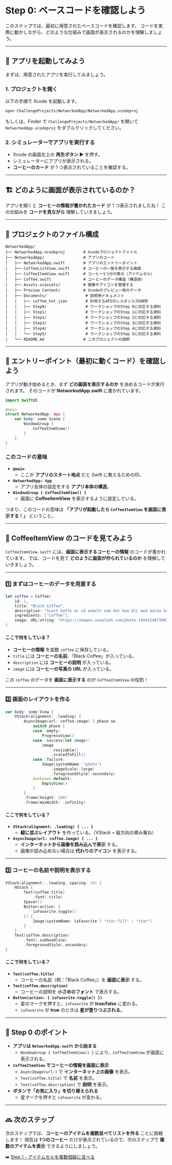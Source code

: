 # Step 0: ベースコードを確認しよう

このステップでは、最初に用意されたベースコードを確認します。
コードを実際に動かしながら、どのような仕組みで画面が表示されるのかを理解しましょう。

---

## 📱 アプリを起動してみよう

まずは、用意されたアプリを実行してみましょう。

### 1. プロジェクトを開く
以下の手順で Xcode を起動します。

```sh
open ChallengeProjects/NetworkedApp/NetworkedApp.xcodeproj
```

もしくは、Finder で `ChallengeProjects/NetworkedApp/` を開いて
`NetworkedApp.xcodeproj` をダブルクリックしてください。

### 2. シミュレーターでアプリを実行する
- Xcode の画面左上の **再生ボタン ▶️** を押す。
- シミュレーターにアプリが表示される。
- **コーヒーのカード** が 1 つ表示されていることを確認する。

---

## 🏗 どのように画面が表示されているのか？

アプリを開くと **コーヒーの情報が書かれたカード** が 1 つ表示されましたね！
この仕組みを **コードを見ながら** 理解していきましょう。

---

## 📁 プロジェクトのファイル構成

```
NetworkedApp/
├── NetworkedApp.xcodeproj        # Xcodeプロジェクトファイル
├── NetworkedApp/                 # アプリのコード
│   ├── NetworkedApp.swift        # アプリのエントリーポイント
│   ├── CoffeeListView.swift      # コーヒーの一覧を表示する画面
│   ├── CoffeeItemView.swift      # コーヒー1つ分の表示（アイテムセル）
│   ├── Coffee.swift              # コーヒーのデータ構造（構造体）
│   ├── Assets.xcassets/          # 画像やアイコンを管理する
│   ├── Preview Content/          # Xcodeのプレビュー用のデータ
│   ├── Documents/                 # 説明用ドキュメント
│   │   ├── coffee_hot.json        # 利用するAPIのレスポンスJSON例
│   │   ├── Step0/                 # ワークショップのStep 0に対応する資料
│   │   ├── Step1/                 # ワークショップのStep 1に対応する資料
│   │   ├── Step2/                 # ワークショップのStep 2に対応する資料
│   │   ├── Step3/                 # ワークショップのStep 3に対応する資料
│   │   ├── Step4/                 # ワークショップのStep 4に対応する資料
│   │   └── Step5/                 # ワークショップのStep 5に対応する資料
│   └── README.md                 # このプロジェクトの説明
```

---

## 📌 エントリーポイント（最初に動くコード）を確認しよう

アプリが動き始めるとき、まず **どの画面を表示するのか** を決めるコードが実行されます。
そのコードが **NetworkedApp.swift** に書かれています。

```swift
import SwiftUI

@main
struct NetworkedApp: App {
    var body: some Scene {
        WindowGroup {
            CoffeeItemView()
        }
    }
}
```

### このコードの意味
- **`@main`**
  - ここが **アプリのスタート地点** だと Swift に教えるための印。
- **`NetworkedApp: App`**
  - アプリ全体の設定をする **アプリ本体の構造**。
- **`WindowGroup { CoffeeItemView() }`**
  - 画面に **CoffeeItemView** を表示するように設定している。

つまり、このコードの意味は
**「アプリが起動したら `CoffeeItemView` を画面に表示する！」** ということ。

---

## 📌 CoffeeItemView のコードを見てみよう

`CoffeeItemView.swift` には、**画面に表示するコーヒーの情報** のコードが書かれています。
では、コードを見て **どのように画面が作られているのか** を理解していきましょう。

---

### 1️⃣ まずはコーヒーのデータを用意する

```swift
let coffee = Coffee(
    id: 1,
    title: "Black Coffee",
    description: "Svart kaffe är så enkelt som det kan bli med malda kaffebönor dränkta i hett vatten, serverat varmt.",
    ingredients: ["Coffee"],
    image: URL(string: "https://images.unsplash.com/photo-1494314671902-399b18174975?auto=format&fit=crop&q=80&w=1887")!
)
```

#### ここで何をしている？
- **コーヒーの情報** を変数 `coffee` に保存している。
- `title` には **コーヒーの名前**、「Black Coffee」が入っている。
- `description` には **コーヒーの説明** が入っている。
- `image` には **コーヒーの写真の URL** が入っている。

この `coffee` のデータを **画面に表示する** のが `CoffeeItemView` の役割！

---

### 2️⃣ 画面のレイアウトを作る

```swift
var body: some View {
    VStack(alignment: .leading) {
        AsyncImage(url: coffee.image) { phase in
            switch phase {
            case .empty:
                ProgressView()
            case .success(let image):
                image
                    .resizable()
                    .scaledToFill()
            case .failure:
                Image(systemName: "photo")
                    .imageScale(.large)
                    .foregroundStyle(.secondary)
            @unknown default:
                EmptyView()
            }
        }
        .frame(height: 200)
        .frame(maxWidth: .infinity)
```

#### ここで何をしている？
- **`VStack(alignment: .leading) { ... }`**
  - **縦に並ぶレイアウト** を作っている。（VStack = 縦方向の積み重ね）
- **`AsyncImage(url: coffee.image) { ... }`**
  - **インターネットから画像を読み込んで表示** する。
  - 画像が読み込めない場合は **代わりのアイコン** を表示する。

---

### 3️⃣ コーヒーの名前や説明を表示する

```swift
VStack(alignment: .leading, spacing: 10) {
    HStack {
        Text(coffee.title)
            .font(.title)
        Spacer()
        Button(action: {
            isFavorite.toggle()
        }) {
            Image(systemName: isFavorite ? "star.fill" : "star")
        }
    }
    Text(coffee.description)
        .font(.subheadline)
        .foregroundStyle(.secondary)
}
```

#### ここで何をしている？
- **`Text(coffee.title)`**
  - コーヒーの名前（例：「Black Coffee」）を **画面に表示** する。
- **`Text(coffee.description)`**
  - コーヒーの説明を **小さめのフォント** で表示する。
- **`Button(action: { isFavorite.toggle() })`**
  - 星のマークを押すと、`isFavorite` が **true/false** に変わる。
  - `isFavorite` が **true** のときは **星が塗りつぶされる**。

---

## 🎯 Step 0 のポイント
- **アプリは `NetworkedApp.swift` から始まる**
  - `WindowGroup { CoffeeItemView() }` により、`CoffeeItemView` が画面に表示される。
- **`CoffeeItemView` でコーヒーの情報を画面に表示**
  - `AsyncImage(url:)` で **インターネット上の画像** を表示。
  - `Text(coffee.title)` で **名前** を表示。
  - `Text(coffee.description)` で **説明** を表示。
- **ボタンで「お気に入り」を切り替えられる**
  - 星マークを押すと `isFavorite` が変わる。

---

## 🔜 次のステップ
次のステップでは、**コーヒーのアイテムを複数並べてリストを作る** ことに挑戦します！
現在は **1つのコーヒー** だけが表示されているので、次のステップで **複数のアイテムを表示** できるようにしましょう。

➡️ [Step 1 - アイテムセルを複数個縦に並べる](../Step1.md)
